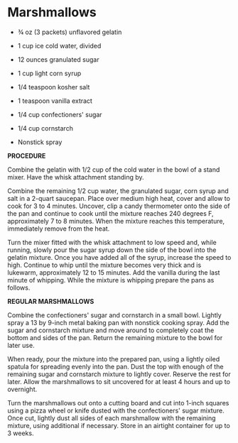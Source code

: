 Marshmallows
============

-   ¾ oz (3 packets) unflavored gelatin

-   1 cup ice cold water, divided

-   12 ounces granulated sugar

-   1 cup light corn syrup

-   1/4 teaspoon kosher salt

-   1 teaspoon vanilla extract

-   1/4 cup confectioners' sugar

-   1/4 cup cornstarch

-   Nonstick spray

**PROCEDURE**

Combine the gelatin with 1/2 cup of the cold water in the bowl of a
stand mixer. Have the whisk attachment standing by.

Combine the remaining 1/2 cup water, the granulated sugar, corn syrup
and salt in a 2-quart saucepan. Place over medium high heat, cover and
allow to cook for 3 to 4 minutes. Uncover, clip a candy thermometer onto
the side of the pan and continue to cook until the mixture reaches 240
degrees F, approximately 7 to 8 minutes. When the mixture reaches this
temperature, immediately remove from the heat.

Turn the mixer fitted with the whisk attachment to low speed and, while
running, slowly pour the sugar syrup down the side of the bowl into the
gelatin mixture. Once you have added all of the syrup, increase the
speed to high. Continue to whip until the mixture becomes very thick and
is lukewarm, approximately 12 to 15 minutes. Add the vanilla during the
last minute of whipping. While the mixture is whipping prepare the pans
as follows.

**REGULAR MARSHMALLOWS**

Combine the confectioners' sugar and cornstarch in a small bowl. Lightly
spray a 13 by 9-inch metal baking pan with nonstick cooking spray. Add
the sugar and cornstarch mixture and move around to completely coat the
bottom and sides of the pan. Return the remaining mixture to the bowl
for later use.

When ready, pour the mixture into the prepared pan, using a lightly
oiled spatula for spreading evenly into the pan. Dust the top with
enough of the remaining sugar and cornstarch mixture to lightly cover.
Reserve the rest for later. Allow the marshmallows to sit uncovered for
at least 4 hours and up to overnight.

Turn the marshmallows out onto a cutting board and cut into 1-inch
squares using a pizza wheel or knife dusted with the confectioners'
sugar mixture. Once cut, lightly dust all sides of each marshmallow with
the remaining mixture, using additional if necessary. Store in an
airtight container for up to 3 weeks.
